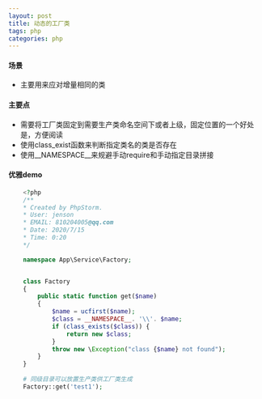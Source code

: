 ```yaml
---
layout: post
title: 动态的工厂类
tags: php 
categories: php
---
```

> 

#### 场景
- 主要用来应对增量相同的类
#### 主要点
- 需要将工厂类固定到需要生产类命名空间下或者上级，固定位置的一个好处是，方便阅读
- 使用class_exist函数来判断指定类名的类是否存在
- 使用__NAMESPACE__来规避手动require和手动指定目录拼接

#### 优雅demo
```php
    <?php
    /**
    * Created by PhpStorm.
    * User: jenson
    * EMAIL: 810204005@qq.com
    * Date: 2020/7/15
    * Time: 0:20
    */

    namespace App\Service\Factory;


    class Factory
    {
        public static function get($name)
        {
            $name = ucfirst($name);
            $class = __NAMESPACE__. '\\'. $name;
            if (class_exists($class)) {
                return new $class;
            }
            throw new \Exception("class {$name} not found");
        }
    }
    
    # 同级目录可以放置生产类供工厂类生成
    Factory::get('test1');
```